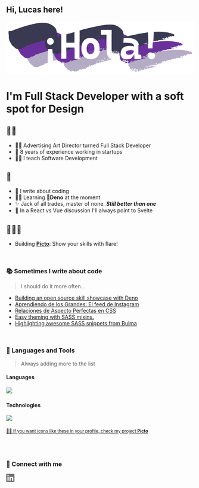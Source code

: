 ## Hi, Lucas here!

<img alt="¡Hola! ¡Hello!" src="https://raw.githubusercontent.com/NOMADE55/nomade55/master/assets/hola.svg" />

<br>

# I'm Full Stack Developer with a soft spot for Design

## 🖐🏻
* 👨‍🎓 Advertising Art Director turned Full Stack Developer
* 🚀 8 years of experience working in startups
* 👨‍🏫 I teach Software Development

## 💜
* 📕 I write about coding
* ✍🏻 Learning 🦕**Deno** at the moment
* ✨ Jack of all trades, master of none. **_Still better than one_**
* 🔨 In a React vs Vue discussion I'll always point to Svelte

## 👨🏻‍💻
- Building [**Picto**](https://github.com/NOMADE55/picto): Show your skills with flare!

<br>

### 📚 Sometimes I write about code
> I should do it more often...
<!-- BLOG-POST-LIST:START -->
- [Building an open source skill showcase with Deno](https://dev.to/nomade55/building-an-open-source-skill-showcase-with-deno-2m30)
- [Aprendiendo de los Grandes: El feed de Instagram](https://dev.to/mates-n-code/aprendiendo-de-los-grandes-el-feed-de-instagram-460l)
- [Relaciones de Aspecto Perfectas en CSS](https://dev.to/nomade55/relaciones-de-aspecto-perfectas-en-css-5c96)
- [Easy theming with SASS mixins.](https://dev.to/nomade55/easy-theming-with-sass-mixins-2ckm)
- [Highlighting awesome SASS snippets from Bulma](https://dev.to/nomade55/highlighting-awesome-sass-snippets-from-bulma-4nnm)
<!-- BLOG-POST-LIST:END -->

<br>

### 🧰 Languages and Tools
> Always adding more to the list

#### Languages

<img src="https://mypicto.xyz/icons?i=javascript,html,css,typescript,python,php,golang&size=35&cols=12&rounded=12">

#### Technologies
<img src="https://mypicto.xyz/icons?i=react,svelte,bootstrap,symphony,laravel,joomla,mysql,git,docker,illustrator,photoshop,flask&size=35&cols=12&rounded=12&playful=true">

<small>[☝🏻 If you want icons like these in your profile, check my project **Picto**](https://github.com/NOMADE55/picto)</small>


<br>
<br>

### 💬 Connect with me
[<img align="left" alt="Linkedin" width="22px" src="https://raw.githubusercontent.com/NOMADE55/nomade55/master/assets/linkedin.svg">](https://www.linkedin.com/in/lucas-gabriel-terracino-6aab04192/)


